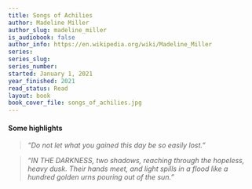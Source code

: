 ```yaml
---
title: Songs of Achilies
author: Madeline Miller
author_slug: madeline_miller
is_audiobook: false
author_info: https://en.wikipedia.org/wiki/Madeline_Miller
series: 
series_slug: 
series_number: 
started: January 1, 2021
year_finished: 2021
read_status: Read
layout: book
book_cover_file: songs_of_achilies.jpg
---
```


#### Some highlights

> *“Do not let what you gained this day be so easily lost.”*

> *“IN THE DARKNESS, two shadows, reaching through the hopeless, heavy dusk. Their hands meet, and light spills in a flood like a hundred golden urns pouring out of the sun.”*
